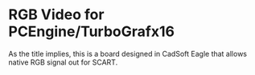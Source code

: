 # RGB Video for PCEngine/TurboGrafx16

As the title implies, this is a board designed in CadSoft Eagle that allows native RGB signal out for SCART.